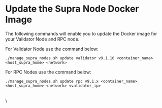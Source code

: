 # Update the Supra Node Docker Image

The following commands will enable you to update the Docker image for your Validator Node and RPC node.

For Validator Node use the command below:

```
./manage_supra_nodes.sh update validator v9.1.10 <container_name> <host_supra_home> <network> 
```

For RPC Nodes  use the command below:

```
./manage_supra_nodes.sh update rpc v9.1.x <container_name> <host_supra_home> <network> <validator_ip>
```

\
\
